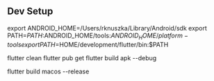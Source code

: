## Dev Setup
export ANDROID_HOME=/Users/rknuszka/Library/Android/sdk
export PATH=$PATH:$ANDROID_HOME/tools:$ANDROID_HOME/platform-tools
export PATH=$HOME/development/flutter/bin:$PATH

flutter clean
flutter pub get
flutter build apk --debug


flutter build macos --release